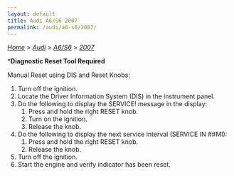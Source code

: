 ```yaml
---
layout: default
title: Audi A6/S6 2007
permalink: /audi/a6-s6/2007/
---
```

[*Home*](/) > [*Audi*](/audi/) > [*A6/S6*](/audi/a6-s6/) > [*2007*](/audi/a6-s6/2007/)

***Diagnostic Reset Tool Required**

Manual Reset using DIS and Reset Knobs:
1. Turn off the ignition.
2. Locate the Driver Information System (DIS) in the instrument panel.
3. Do the following to display the SERVICE! message in the display:
    1) Press and hold the right RESET knob.
    2) Turn on the ignition.
    3) Release the knob.
4. Do the following to display the next service interval (SERVICE IN ##MI):
    1) Press and hold the right RESET knob.
    2) Release the knob.
5. Turn off the ignition.
6. Start the engine and verify indicator has been reset.